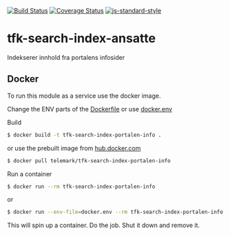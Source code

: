 [![Build Status](https://travis-ci.org/telemark/tfk-search-index-portalen-info.svg?branch=master)](https://travis-ci.org/telemark/tfk-search-index-portalen-info)
[![Coverage Status](https://coveralls.io/repos/telemark/tfk-search-index-portalen-info/badge.svg?branch=master&service=github)](https://coveralls.io/github/telemark/tfk-search-index-portalen-info?branch=master)
[![js-standard-style](https://img.shields.io/badge/code%20style-standard-brightgreen.svg?style=flat)](https://github.com/feross/standard)
# tfk-search-index-ansatte
Indekserer innhold fra portalens infosider

## Docker
To run this module as a service use the docker image.

Change the ENV parts of the [Dockerfile](Dockerfile) or use [docker.env](docker.env)

Build
```sh
$ docker build -t tfk-search-index-portalen-info .
```

or use the prebuilt image from [hub.docker.com](https://hub.docker.com/r/telemark/tfk-search-index-portalen-info)

```sh
$ docker pull telemark/tfk-search-index-portalen-info
```

Run a container

```sh
$ docker run --rm tfk-search-index-portalen-info
```

or

```sh
$ docker run --env-file=docker.env --rm tfk-search-index-portalen-info
```

This will spin up a container. Do the job. Shut it down and remove it.
